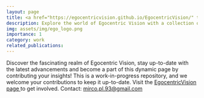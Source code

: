 ```yaml
---
layout: page
title: <a href="https://egocentricvision.github.io/EgocentricVision/" target="_blank">Egocentric Vision </a>
description: Explore the world of Egocentric Vision with a collection of research papers, datasets, challenges, and practical applications.
img: assets/img/ego_logo.png
importance: 1
category: work
related_publications: 
---
```


Discover the fascinating realm of Egocentric Vision, stay up-to-date with the latest advancements and become a part of this dynamic page by contributing your insights!
This is a work-in-progress repository, and we welcome your contributions to keep it up-to-date.
Visit the <a href="https://egocentricvision.github.io/EgocentricVision/" target="_blank">EgocentricVision page </a> to get involved.
Contact: mirco.pl.93@gmail.com



